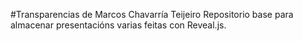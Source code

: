 #Transparencias de Marcos Chavarría Teijeiro
Repositorio base para almacenar presentacións varias feitas con Reveal.js.
